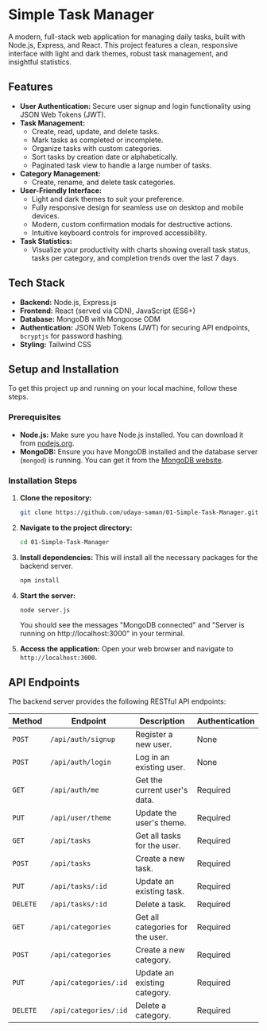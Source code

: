 # Simple Task Manager

A modern, full-stack web application for managing daily tasks, built with Node.js, Express, and React. This project features a clean, responsive interface with light and dark themes, robust task management, and insightful statistics.

## Features

*   **User Authentication:** Secure user signup and login functionality using JSON Web Tokens (JWT).
*   **Task Management:**
    *   Create, read, update, and delete tasks.
    *   Mark tasks as completed or incomplete.
    *   Organize tasks with custom categories.
    *   Sort tasks by creation date or alphabetically.
    *   Paginated task view to handle a large number of tasks.
*   **Category Management:**
    *   Create, rename, and delete task categories.
*   **User-Friendly Interface:**
    *   Light and dark themes to suit your preference.
    *   Fully responsive design for seamless use on desktop and mobile devices.
    *   Modern, custom confirmation modals for destructive actions.
    *   Intuitive keyboard controls for improved accessibility.
*   **Task Statistics:**
    *   Visualize your productivity with charts showing overall task status, tasks per category, and completion trends over the last 7 days.

## Tech Stack

*   **Backend:** Node.js, Express.js
*   **Frontend:** React (served via CDN), JavaScript (ES6+)
*   **Database:** MongoDB with Mongoose ODM
*   **Authentication:** JSON Web Tokens (JWT) for securing API endpoints, `bcryptjs` for password hashing.
*   **Styling:** Tailwind CSS

## Setup and Installation

To get this project up and running on your local machine, follow these steps.

### Prerequisites

*   **Node.js:** Make sure you have Node.js installed. You can download it from [nodejs.org](https://nodejs.org/).
*   **MongoDB:** Ensure you have MongoDB installed and the database server (`mongod`) is running. You can get it from the [MongoDB website](https://www.mongodb.com/try/download/community).

### Installation Steps

1.  **Clone the repository:**
    ```bash
    git clone https://github.com/udaya-saman/01-Simple-Task-Manager.git
    ```

2.  **Navigate to the project directory:**
    ```bash
    cd 01-Simple-Task-Manager
    ```

3.  **Install dependencies:**
    This will install all the necessary packages for the backend server.
    ```bash
    npm install
    ```

4.  **Start the server:**
    ```bash
    node server.js
    ```
    You should see the messages "MongoDB connected" and "Server is running on http://localhost:3000" in your terminal.

5.  **Access the application:**
    Open your web browser and navigate to `http://localhost:3000`.

## API Endpoints

The backend server provides the following RESTful API endpoints:

| Method | Endpoint             | Description                  | Authentication |
|--------|----------------------|------------------------------|----------------|
| `POST` | `/api/auth/signup`   | Register a new user.         | None           |
| `POST` | `/api/auth/login`    | Log in an existing user.     | None           |
| `GET`  | `/api/auth/me`       | Get the current user's data. | Required       |
| `PUT`  | `/api/user/theme`    | Update the user's theme.     | Required       |
| `GET`  | `/api/tasks`         | Get all tasks for the user.  | Required       |
| `POST` | `/api/tasks`         | Create a new task.           | Required       |
| `PUT`  | `/api/tasks/:id`     | Update an existing task.     | Required       |
| `DELETE`| `/api/tasks/:id`    | Delete a task.               | Required       |
| `GET`  | `/api/categories`    | Get all categories for the user. | Required   |
| `POST` | `/api/categories`    | Create a new category.       | Required       |
| `PUT`  | `/api/categories/:id`| Update an existing category. | Required       |
| `DELETE`| `/api/categories/:id`| Delete a category.         | Required       |

